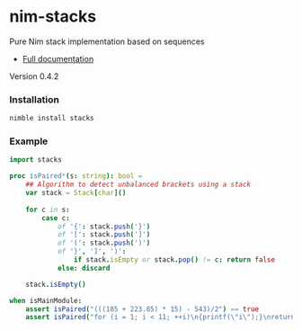 # nim-stacks
Pure Nim stack implementation based on sequences

* [Full documentation](https://rustomax.github.io/dev/nim/stacks/stacks.html)

Version 0.4.2

### Installation
```sh
nimble install stacks
```

### Example

```nim
import stacks

proc isPaired*(s: string): bool =
    ## Algorithm to detect unbalanced brackets using a stack
    var stack = Stack[char]()
    
    for c in s:
        case c:
            of '{': stack.push('}')
            of '[': stack.push(']')
            of '(': stack.push(')')
            of '}', ']', ')':
                if stack.isEmpty or stack.pop() != c: return false
            else: discard

    stack.isEmpty()

when isMainModule:
    assert isPaired("(((185 + 223.85) * 15) - 543)/2") == true
    assert isPaired("for (i = 1; i < 11; ++i)\n{printf(\"i\");}\nreturn 0;}\n}") == false
```

